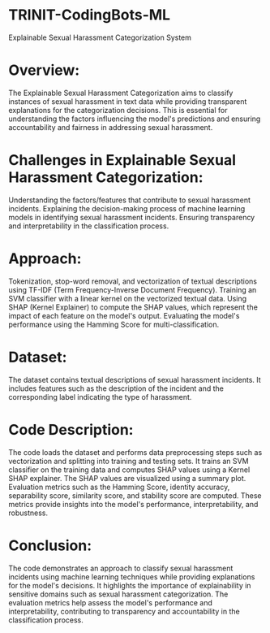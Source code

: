 # TRINIT-CodingBots-ML
Explainable Sexual Harassment Categorization System
# **Overview:**
The Explainable Sexual Harassment Categorization aims to classify instances of sexual harassment in text data while providing transparent explanations for the categorization decisions. This is essential for understanding the factors influencing the model's predictions and ensuring accountability and fairness in addressing sexual harassment.

# **Challenges in Explainable Sexual Harassment Categorization:**
Understanding the factors/features that contribute to sexual harassment incidents.
Explaining the decision-making process of machine learning models in identifying sexual harassment incidents.
Ensuring transparency and interpretability in the classification process.

# **Approach:**
Tokenization, stop-word removal, and vectorization of textual descriptions using TF-IDF (Term Frequency-Inverse Document Frequency).
Training an SVM classifier with a linear kernel on the vectorized textual data.
Using SHAP (Kernel Explainer) to compute the SHAP values, which represent the impact of each feature on the model's output.
Evaluating the model's performance using the Hamming Score for multi-classification.

# **Dataset:**
The dataset contains textual descriptions of sexual harassment incidents.
It includes features such as the description of the incident and the corresponding label indicating the type of harassment.

# **Code Description:**
The code loads the dataset and performs data preprocessing steps such as vectorization and splitting into training and testing sets.
It trains an SVM classifier on the training data and computes SHAP values using a Kernel SHAP explainer.
The SHAP values are visualized using a summary plot.
Evaluation metrics such as the Hamming Score, identity accuracy, separability score, similarity score, and stability score are computed.
These metrics provide insights into the model's performance, interpretability, and robustness.

# **Conclusion:**
The code demonstrates an approach to classify sexual harassment incidents using machine learning techniques while providing explanations for the model's decisions.
It highlights the importance of explainability in sensitive domains such as sexual harassment categorization.
The evaluation metrics help assess the model's performance and interpretability, contributing to transparency and accountability in the classification process.
